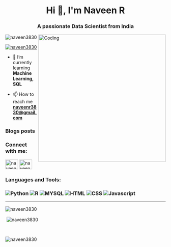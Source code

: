 

<h1 align="center">Hi 👋, I'm Naveen R</h1>
<h3 align="center">A passionate Data Scientist from India</h3>

<img align="right" alt="Coding" width="400" src="https://user-images.githubusercontent.com/74038190/212748830-4c709398-a386-4761-84d7-9e10b98fbe6e.gif">


<p align="left"> <img src="https://komarev.com/ghpvc/?username=naveen3830&label=Profile%20views&color=0e75b6&style=flat" alt="naveen3830" /> </p>

<p align="left"> <a href="https://twitter.com/naveen3830" target="blank"><img src="https://img.shields.io/twitter/follow/naveen3830?logo=twitter&style=for-the-badge" alt="naveen3830" /></a> </p>

- 🌱 I’m currently learning **Machine Learning, SQL**

- 📫 How to reach me **naveenr3830@gmail.com**

### Blogs posts
<!-- BLOG-POST-LIST:START -->
<!-- BLOG-POST-LIST:END -->

<h3 align="left">Connect with me:</h3>
<p align="left">
<a href="https://twitter.com/naveen3830" target="blank"><img align="center" src="https://raw.githubusercontent.com/rahuldkjain/github-profile-readme-generator/master/src/images/icons/Social/twitter.svg" alt="naveen3830" height="30" width="40" /></a>
<a href="https://kaggle.com/naveen1729" target="blank"><img align="center" src="https://raw.githubusercontent.com/rahuldkjain/github-profile-readme-generator/master/src/images/icons/Social/kaggle.svg" alt="naveen1729" height="30" width="40" /></a>
</p>

<h3 align="left">Languages and Tools:</h3>
<h3>
<img alt="Python" src="https://img.shields.io/badge/Python-3776AB.svg?style=for-the-badge&logo=Python&logoColor=white"/>
<img alt="R" src="https://img.shields.io/badge/RStudio-75AADB.svg?style=for-the-badge&logo=RStudio&logoColor=white"/>
<img alt="MYSQL" src="https://img.shields.io/badge/MySQL-4479A1.svg?style=for-the-badge&logo=MySQL&logoColor=white"/>
<img alt="HTML" src="https://img.shields.io/badge/HTML5-E34F26.svg?style=for-the-badge&logo=HTML5&logoColor=white"/>
<img alt="CSS" src="https://img.shields.io/badge/CSS3-1572B6.svg?style=for-the-badge&logo=CSS3&logoColor=white"/>
<img alt="Javascript" src="https://img.shields.io/badge/JavaScript-F7DF1E.svg?style=for-the-badge&logo=JavaScript&logoColor=black"/>
</h3>
<hr>

<p><img align="left" src="https://github-readme-stats.vercel.app/api/top-langs?username=naveen3830&show_icons=true&locale=en&layout=compact" alt="naveen3830" /></p>
<br>

<p>&nbsp;<img align="center" src="https://github-readme-stats.vercel.app/api?username=naveen3830&show_icons=true&locale=en" alt="naveen3830" /></p>
<br>
<p><img align="center" src="https://github-readme-streak-stats.herokuapp.com/?user=naveen3830&" alt="naveen3830" /></p>
